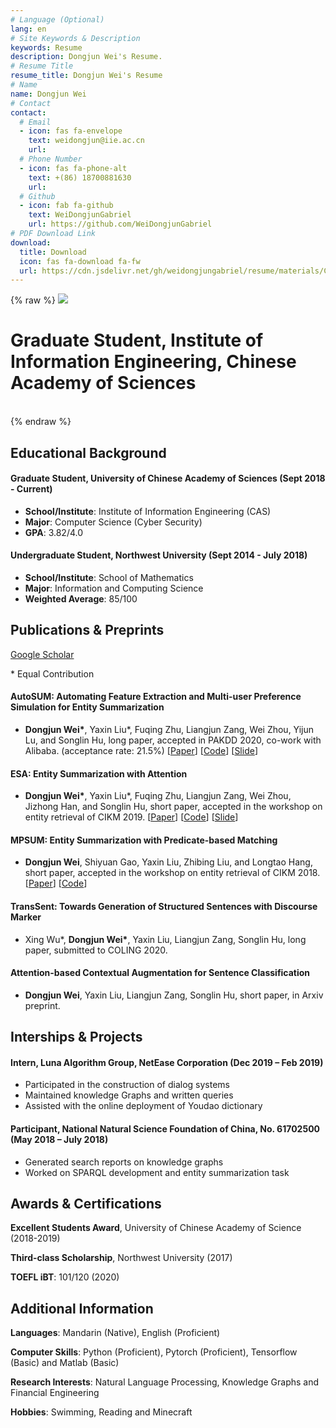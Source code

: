 ```yaml
---
# Language (Optional)
lang: en
# Site Keywords & Description
keywords: Resume
description: Dongjun Wei's Resume.
# Resume Title
resume_title: Dongjun Wei's Resume
# Name
name: Dongjun Wei
# Contact
contact:
  # Email
  - icon: fas fa-envelope
    text: weidongjun@iie.ac.cn
    url: 
  # Phone Number
  - icon: fas fa-phone-alt
    text: +(86) 18700881630
    url: 
  # Github
  - icon: fab fa-github
    text: WeiDongjunGabriel
    url: https://github.com/WeiDongjunGabriel
# PDF Download Link
download:
  title: Download
  icon: fas fa-download fa-fw
  url: https://cdn.jsdelivr.net/gh/weidongjungabriel/resume/materials/CV-dongjun.pdf
---
```


{% raw %}
<grid>
<avatar><img src="https://cdn.jsdelivr.net/gh/weidongjungabriel/resume/src/avatar-blue-3.jpg"></avatar>
<h1>Graduate Student, Institute of Information Engineering, Chinese Academy of Sciences</h1>
<br>
</grid>
{% endraw %}

## Educational Background

#### Graduate Student, University of Chinese Academy of Sciences (Sept 2018 - Current)

- **School/Institute**: Institute of Information Engineering (CAS)
- **Major**: Computer Science (Cyber Security)
- **GPA**: 3.82/4.0 

#### Undergraduate Student, Northwest University (Sept 2014 - July 2018)

- **School/Institute**: School of Mathematics 
- **Major**: Information and Computing Science 
- **Weighted Average**: 85/100 

## Publications & Preprints 

[Google Scholar](https://scholar.google.com/citations?hl=en&view_op=list_works&gmla=AJsN-F789q-hFhX-GZVpx12cZROnRZihhZlIqAN8rqczCl8akeJ0Hv8_D2XEHupWQk_UOTpHbr6GREBcbXCMxiA9Bol6VsrE7A&user=j8KINDIAAAAJ)

\* Equal Contribution 

#### AutoSUM: Automating Feature Extraction and Multi-user Preference Simulation for Entity Summarization 

- **Dongjun Wei\***, Yaxin Liu\*, Fuqing Zhu, Liangjun Zang, Wei Zhou, Yijun Lu, and Songlin Hu, long paper, accepted in PAKDD 2020, co-work with Alibaba. (acceptance rate: 21.5%) \[[Paper](https://arxiv.org/pdf/2005.11888.pdf)\] \[[Code](https://github.com/WeiDongjunGabriel/AutoSUM)\] \[[Slide](https://cdn.jsdelivr.net/gh/weidongjungabriel/resume/materials/AutoSUM-slides.pdf)\]

#### ESA: Entity Summarization with Attention

- **Dongjun Wei\***, Yaxin Liu\*, Fuqing Zhu, Liangjun Zang, Wei Zhou, Jizhong Han, and Songlin Hu, short paper, accepted in the workshop on entity retrieval of CIKM 2019. \[[Paper](https://arxiv.org/pdf/1905.10625.pdf)\] \[[Code](https://github.com/WeiDongjunGabriel/ESA)\] \[[Slide](https://cdn.jsdelivr.net/gh/weidongjungabriel/resume/materials/ESA-slides.pdf)\]

#### MPSUM: Entity Summarization with Predicate-based Matching 

- **Dongjun Wei**, Shiyuan Gao, Yaxin Liu, Zhibing Liu, and Longtao Hang, short paper, accepted in the workshop on entity retrieval of CIKM 2018. \[[Paper](https://arxiv.org/pdf/2005.11992.pdf)\] \[[Code](https://github.com/WeiDongjunGabriel/MPSUM)\]

#### TransSent: Towards Generation of Structured Sentences with Discourse Marker

- Xing Wu\*, **Dongjun Wei\***, Yaxin Liu, Liangjun Zang, Songlin Hu, long paper, submitted to COLING 2020.

#### Attention-based Contextual Augmentation for Sentence Classification

- **Dongjun Wei**, Yaxin Liu, Liangjun Zang, Songlin Hu, short paper, in Arxiv preprint.

## Interships & Projects

#### Intern, Luna Algorithm Group, NetEase Corporation (Dec 2019 – Feb 2019)

- Participated in the construction of dialog systems
-	Maintained knowledge Graphs and written queries 
- Assisted with the online deployment of Youdao dictionary

#### Participant,  National Natural Science Foundation of China, No. 61702500  (May 2018 – July 2018)

- Generated search reports on knowledge graphs
- Worked on SPARQL development and entity summarization task

## Awards & Certifications 

**Excellent Students Award**, University of Chinese Academy of Science (2018-2019)                               

**Third-class Scholarship**, Northwest University (2017)                                                                         

**TOEFL iBT**: 101/120 (2020)


## Additional Information

**Languages**: Mandarin (Native), English (Proficient)

**Computer Skills**: Python (Proficient), Pytorch (Proficient), Tensorflow (Basic) and Matlab (Basic)

**Research Interests**: Natural Language Processing, Knowledge Graphs and Financial Engineering

**Hobbies**: Swimming, Reading and Minecraft
